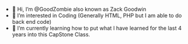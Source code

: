 - 👋 Hi, I’m @GoodZombie also known as Zack Goodwin
- 👀 I’m interested in Coding (Generally HTML, PHP but I am able to do back end code)
- 🌱 I’m currently learning how to put what I have learned for the last 4 years into this CapStone Class.

<!---
GoodZombie/GoodZombie is a ✨ special ✨ repository because its `README.md` (this file) appears on your GitHub profile.
You can click the Preview link to take a look at your changes.
--->
